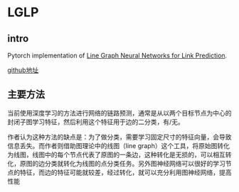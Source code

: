 # LGLP

## intro

Pytorch implementation of [Line Graph Neural Networks for Link Prediction](https://arxiv.org/pdf/2010.10046.pdf).

[github地址](https://github.com/LeiCaiwsu/LGLP)

## 主要方法

当前使用深度学习的方法进行网络的链路预测，通常是从以两个目标节点为中心的封闭子图学习特征，然后利用这个特征用于边的二分类，有/无。

作者认为这种方法的缺点是：为了做分类，需要学习固定尺寸的特征向量，会导致信息丢失。而作者则借助图理论中的线图（line graph）这个工具，将原始图转化为线图，线图中的每个节点代表了原图的一条边，这种转化是无损的，可以相互转化，原图的边分类就转化为线图的点分类任务。另外图神经网络可以很好的学习节点的特征，而边的特征可能就较差，经过转化，就可以充分利用图神经网络，提高性能

